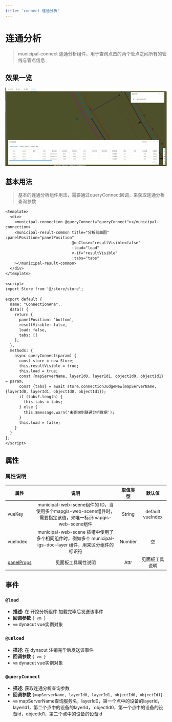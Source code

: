 ```yaml
---
title: 'connect-连通分析'
---
```


# 连通分析

> municipal-connect 连通分析组件，用于查询点击的两个管点之间所有的管线与管点信息

## 效果一览

![效果一览](../../assets/connect.png)


## 基本用法

> 基本的连通分析组件用法，需要通过queryConnect回调，来获取连通分析查询参数

```vue
<template>
  <div>
    <municipal-connection @queryConnect="queryConnect"></municipal-connection>
    <municipal-result-common title="分析剖面图" :panelPosition="panelPosition"
                             @onClose="resultVisible=false"
                             :load="load"
                             v-if="resultVisible"
                             :tabs="tabs"
    ></municipal-result-common>
  </div>
</template>

<script>
import Store from '@/store/store';

export default {
  name: "ConnectionAna",
  data() {
    return {
      panelPosition: 'bottom',
      resultVisible: false,
      load: false,
      tabs: []
    };
  },
  methods: {
    async queryConnect(param) {
      const store = new Store;
      this.resultVisible = true;
      this.load = true;
      const {mapServerName, layerId0, layerId1, objectId0, objectId1} = param;
      const {tabs} = await store.connectionJudgeNew(mapServerName, {layerId0, layerId1, objectId0, objectId1});
      if (tabs?.length) {
        this.tabs = tabs;
      } else {
        this.$message.warn('未查询到联通分析数据');
      }
      this.load = false;
    }
  }
};
</script>
```

## 属性

### 属性说明

属性|说明|取值类型|默认值
--|:--:|:--:|:--:
vueKey|municipal-web-scene组件的 ID，当使用多个mapgis-web-scene组件时，需要指定该值，来唯一标识mapgis-web-scene组件|String|default vueIndex|当
vueIndex|municipal-web-scene 插槽中使用了多个相同组件时，例如多个 municipal-igs-doc-layer 组件，用来区分组件的标识符|Number|空
[panelProps](https://aalldd.github.io/vue-cesium-component/components/common/panel.html#属性)|见面板工具属性说明|Attr|见面板工具说明


## 事件

### `@load`

- **描述:** 在 开挖分析组件 加载完毕后发送该事件
- **回调参数** `{ vm }`
- `vm` dynacut vue实例对象

### `@unload`

- **描述:** 在 dynacut 注销完毕后发送该事件
- **回调参数** `{ vm }`
- `vm` dynacut vue实例对象

### `@queryConnect`

- **描述:** 获取连通分析查询参数
- **回调参数** `{mapServerName, layerId0, layerId1, objectId0, objectId1}`
- `vm` mapServerName查询服务名，layerId0，第一个点中的设备的layerId，layerId1，第二个点中的设备的layerId，
  objectId0，第一个点中的设备的设备id，objectId1，第二个点中的设备的设备id
